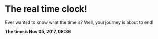 # The real time clock!

Ever wanted to know what the time is? Well, your journey is about to end!

**The time is Nov 05, 2017, 08:36**